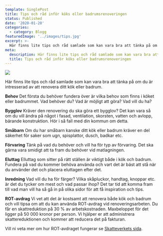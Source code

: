 ```yaml
---
template: SinglePost
title: Tips och råd inför köks eller badrumsrenoveringen
status: Published
date: '2020-01-20'
categories:
  - category: Blogg
featuredImage: '../images/tips.jpg'
excerpt: >-
  Här finns lite tips och råd samlade som kan vara bra att tänka på om du är intresserad av att renovera ditt kök eller badrum. 
meta:
  description: Här finns lite tips och råd samlade som kan vara bra att tänka på om du är intresserad av att renovera ditt kök eller badrum. 
  title: Tips och råd inför köks eller badrumsrenoveringen
---
```


![](/images/tips.jpg)

Här finns lite tips och råd samlade som kan vara bra att tänka på om du är intresserad av att renovera ditt kök eller badrum. 

**Behov** Det första du behöver fundera över är vilka behov som finns i köket eller badrummet. Vad behöver du? Vad är möjligt att göra? Vad vill du ha?

**Bygglov** Kräver den renovering du ska göra ett bygglov? Det kan vara så om du vill ändra på något i fasad, ventilation, skorsten, vatten och avlopp, bärande konstruktion. Hör i så fall med din kommun om detta.

**Småbarn** Om du har småbarn kanske ditt kök eller badrum kräver en del säkerhet för saker som ugn, spisplattor, dusch, badkar etc. 

**Förvaring** Tänk på vad du behöver och vill ha för typ av förvaring. Det ska gärna vara smidigt att ta fram du behöver vid matlagningen. 

**Eluttag** Elluttag som sitter på rätt ställen är viktigt både i kök och badrum. Fundera på vad du kommer behöva använda och vart det är bäst att stå när du använder det och placera eluttagen efter det. 

**Inredning** Vad vill du ha för färger? Vilka skåpluckor, handtag, knoppar etc. är det du tycker om mest och vad passar ihop? Det tar tid att komma fram till vad man vill ha så gå in på olika sidor för att få inspiration och tips. 

**ROT-avdrag** Vi vet att det är kostsamt att renovera både kök och badrum och vill tipsa om att du kan använda ROT-avdrag vid renoveringsarbeten. Du får en skattreduktion på 30 % av arbetskostnaden. Maxbeloppet för det ligger på 50 000 kronor per person. Vi hjälper er att administrera skattereduktionen och kommer att reducera det på fakturan.

Vill ni veta mer om hur ROT-avdraget fungerar se [Skatteverkets sida](https://www.skatteverket.se/privat/fastigheterochbostad/rotochrutarbete.4.2e56d4ba1202f95012080002966.html). 

